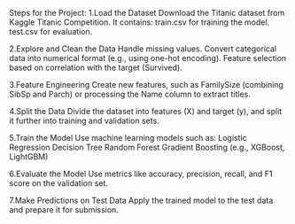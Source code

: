 Steps for the Project:
1.Load the Dataset
Download the Titanic dataset from Kaggle Titanic Competition. It contains:
train.csv for training the model.
test.csv for evaluation.

2.Explore and Clean the Data
Handle missing values.
Convert categorical data into numerical format (e.g., using one-hot encoding).
Feature selection based on correlation with the target (Survived).

3.Feature Engineering
Create new features, such as FamilySize (combining SibSp and Parch) or processing the Name column to extract titles.

4.Split the Data
Divide the dataset into features (X) and target (y), and split it further into training and validation sets.

5.Train the Model
Use machine learning models such as:
Logistic Regression
Decision Tree
Random Forest
Gradient Boosting (e.g., XGBoost, LightGBM)

6.Evaluate the Model
Use metrics like accuracy, precision, recall, and F1 score on the validation set.

7.Make Predictions on Test Data
Apply the trained model to the test data and prepare it for submission.
